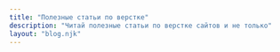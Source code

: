 ```yaml
---
title: "Полезные статьи по верстке"
description: "Читай полезные статьи по верстке сайтов и не только"
layout: "blog.njk"
---
```

